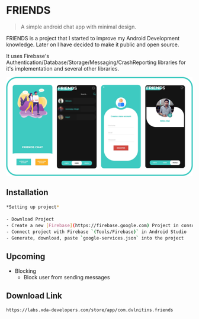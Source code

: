 # FRIENDS
> A simple android chat app with minimal design.

FRIENDS is a project that I started to improve my Android Development knowledge.
Later on I have decided to make it public and open source.

It uses Firebase's Authentication/Database/Storage/Messaging/CrashReporting libraries for it's implementation
and several other libraries.

![](header.png)

## Installation
```sh
*Setting up project*

- Download Project
- Create a new [Firebase](https://firebase.google.com) Project in console
- Connect project with Firebase `(Tools/Firebase)` in Android Studio
- Generate, download, paste `google-services.json` into the project

```

## Upcoming

- Blocking
  - Block user from sending messages
  
  
## Download Link
  ```sh
  https://labs.xda-developers.com/store/app/com.dvlnitins.friends
  ```
